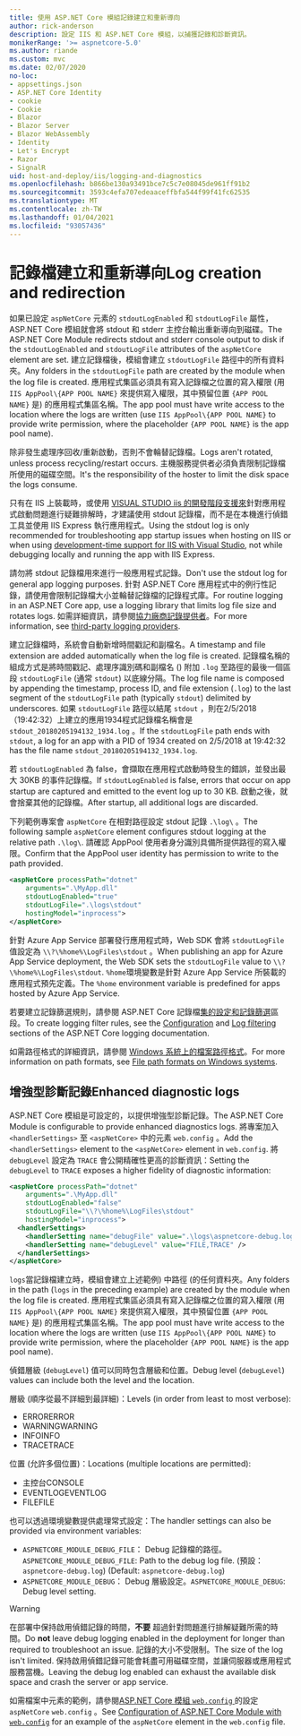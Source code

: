 ```yaml
---
title: 使用 ASP.NET Core 模組記錄建立和重新導向
author: rick-anderson
description: 設定 IIS 和 ASP.NET Core 模組，以捕獲記錄和診斷資訊。
monikerRange: '>= aspnetcore-5.0'
ms.author: riande
ms.custom: mvc
ms.date: 02/07/2020
no-loc:
- appsettings.json
- ASP.NET Core Identity
- cookie
- Cookie
- Blazor
- Blazor Server
- Blazor WebAssembly
- Identity
- Let's Encrypt
- Razor
- SignalR
uid: host-and-deploy/iis/logging-and-diagnostics
ms.openlocfilehash: b866be130a93491bce7c5c7e08045de961ff91b2
ms.sourcegitcommit: 3593c4efa707edeaaceffbfa544f99f41fc62535
ms.translationtype: MT
ms.contentlocale: zh-TW
ms.lasthandoff: 01/04/2021
ms.locfileid: "93057436"
---
```

# <a name="log-creation-and-redirection"></a><span data-ttu-id="19a8f-103">記錄檔建立和重新導向</span><span class="sxs-lookup"><span data-stu-id="19a8f-103">Log creation and redirection</span></span>

<span data-ttu-id="19a8f-104">如果已設定 `aspNetCore` 元素的 `stdoutLogEnabled` 和 `stdoutLogFile` 屬性，ASP.NET Core 模組就會將 stdout 和 stderr 主控台輸出重新導向到磁碟。</span><span class="sxs-lookup"><span data-stu-id="19a8f-104">The ASP.NET Core Module redirects stdout and stderr console output to disk if the `stdoutLogEnabled` and `stdoutLogFile` attributes of the `aspNetCore` element are set.</span></span> <span data-ttu-id="19a8f-105">建立記錄檔後，模組會建立 `stdoutLogFile` 路徑中的所有資料夾。</span><span class="sxs-lookup"><span data-stu-id="19a8f-105">Any folders in the `stdoutLogFile` path are created by the module when the log file is created.</span></span> <span data-ttu-id="19a8f-106">應用程式集區必須具有寫入記錄檔之位置的寫入權限 (用 `IIS AppPool\{APP POOL NAME}` 來提供寫入權限，其中預留位置 `{APP POOL NAME}` 是) 的應用程式集區名稱。</span><span class="sxs-lookup"><span data-stu-id="19a8f-106">The app pool must have write access to the location where the logs are written (use `IIS AppPool\{APP POOL NAME}` to provide write permission, where the placeholder `{APP POOL NAME}` is the app pool name).</span></span>

<span data-ttu-id="19a8f-107">除非發生處理序回收/重新啟動，否則不會輪替記錄檔。</span><span class="sxs-lookup"><span data-stu-id="19a8f-107">Logs aren't rotated, unless process recycling/restart occurs.</span></span> <span data-ttu-id="19a8f-108">主機服務提供者必須負責限制記錄檔所使用的磁碟空間。</span><span class="sxs-lookup"><span data-stu-id="19a8f-108">It's the responsibility of the hoster to limit the disk space the logs consume.</span></span>

<span data-ttu-id="19a8f-109">只有在 IIS 上裝載時，或使用 [VISUAL STUDIO iis 的開發階段支援來](xref:host-and-deploy/iis/development-time-iis-support)針對應用程式啟動問題進行疑難排解時，才建議使用 stdout 記錄檔，而不是在本機進行偵錯工具並使用 IIS Express 執行應用程式。</span><span class="sxs-lookup"><span data-stu-id="19a8f-109">Using the stdout log is only recommended for troubleshooting app startup issues when hosting on IIS or when using [development-time support for IIS with Visual Studio](xref:host-and-deploy/iis/development-time-iis-support), not while debugging locally and running the app with IIS Express.</span></span>

<span data-ttu-id="19a8f-110">請勿將 stdout 記錄檔用來進行一般應用程式記錄。</span><span class="sxs-lookup"><span data-stu-id="19a8f-110">Don't use the stdout log for general app logging purposes.</span></span> <span data-ttu-id="19a8f-111">針對 ASP.NET Core 應用程式中的例行性記錄，請使用會限制記錄檔大小並輪替記錄檔的記錄程式庫。</span><span class="sxs-lookup"><span data-stu-id="19a8f-111">For routine logging in an ASP.NET Core app, use a logging library that limits log file size and rotates logs.</span></span> <span data-ttu-id="19a8f-112">如需詳細資訊，請參閱[協力廠商記錄提供者](xref:fundamentals/logging/index#third-party-logging-providers)。</span><span class="sxs-lookup"><span data-stu-id="19a8f-112">For more information, see [third-party logging providers](xref:fundamentals/logging/index#third-party-logging-providers).</span></span>

<span data-ttu-id="19a8f-113">建立記錄檔時，系統會自動新增時間戳記和副檔名。</span><span class="sxs-lookup"><span data-stu-id="19a8f-113">A timestamp and file extension are added automatically when the log file is created.</span></span> <span data-ttu-id="19a8f-114">記錄檔名稱的組成方式是將時間戳記、處理序識別碼和副檔名 () 附加 `.log` 至路徑的最後一個區段 `stdoutLogFile` (通常 `stdout`) 以底線分隔。</span><span class="sxs-lookup"><span data-stu-id="19a8f-114">The log file name is composed by appending the timestamp, process ID, and file extension (`.log`) to the last segment of the `stdoutLogFile` path (typically `stdout`) delimited by underscores.</span></span> <span data-ttu-id="19a8f-115">如果 `stdoutLogFile` 路徑以結尾 `stdout` ，則在2/5/2018 （19:42:32）上建立的應用1934程式記錄檔名稱會是 `stdout_20180205194132_1934.log` 。</span><span class="sxs-lookup"><span data-stu-id="19a8f-115">If the `stdoutLogFile` path ends with `stdout`, a log for an app with a PID of 1934 created on 2/5/2018 at 19:42:32 has the file name `stdout_20180205194132_1934.log`.</span></span>

<span data-ttu-id="19a8f-116">若 `stdoutLogEnabled` 為 false，會擷取在應用程式啟動時發生的錯誤，並發出最大 30KB 的事件記錄檔。</span><span class="sxs-lookup"><span data-stu-id="19a8f-116">If `stdoutLogEnabled` is false, errors that occur on app startup are captured and emitted to the event log up to 30 KB.</span></span> <span data-ttu-id="19a8f-117">啟動之後，就會捨棄其他的記錄檔。</span><span class="sxs-lookup"><span data-stu-id="19a8f-117">After startup, all additional logs are discarded.</span></span>

<span data-ttu-id="19a8f-118">下列範例專案會 `aspNetCore` 在相對路徑設定 stdout 記錄 `.\log\` 。</span><span class="sxs-lookup"><span data-stu-id="19a8f-118">The following sample `aspNetCore` element configures stdout logging at the relative path `.\log\`.</span></span> <span data-ttu-id="19a8f-119">請確認 AppPool 使用者身分識別具備所提供路徑的寫入權限。</span><span class="sxs-lookup"><span data-stu-id="19a8f-119">Confirm that the AppPool user identity has permission to write to the path provided.</span></span>

```xml
<aspNetCore processPath="dotnet"
    arguments=".\MyApp.dll"
    stdoutLogEnabled="true"
    stdoutLogFile=".\logs\stdout"
    hostingModel="inprocess">
</aspNetCore>
```

<span data-ttu-id="19a8f-120">針對 Azure App Service 部署發行應用程式時，Web SDK 會將 `stdoutLogFile` 值設定為 `\\?\%home%\LogFiles\stdout` 。</span><span class="sxs-lookup"><span data-stu-id="19a8f-120">When publishing an app for Azure App Service deployment, the Web SDK sets the `stdoutLogFile` value to `\\?\%home%\LogFiles\stdout`.</span></span> <span data-ttu-id="19a8f-121">`%home`環境變數是針對 Azure App Service 所裝載的應用程式預先定義。</span><span class="sxs-lookup"><span data-stu-id="19a8f-121">The `%home` environment variable is predefined for apps hosted by Azure App Service.</span></span>

<span data-ttu-id="19a8f-122">若要建立記錄篩選規則，請參閱 ASP.NET Core 記錄檔[集的設定和](xref:fundamentals/logging/index#log-filtering)[記錄篩選](xref:fundamentals/logging/index#log-filtering)區段。</span><span class="sxs-lookup"><span data-stu-id="19a8f-122">To create logging filter rules, see the [Configuration](xref:fundamentals/logging/index#log-filtering) and [Log filtering](xref:fundamentals/logging/index#log-filtering) sections of the ASP.NET Core logging documentation.</span></span>

<span data-ttu-id="19a8f-123">如需路徑格式的詳細資訊，請參閱 [Windows 系統上的檔案路徑格式](/dotnet/standard/io/file-path-formats)。</span><span class="sxs-lookup"><span data-stu-id="19a8f-123">For more information on path formats, see [File path formats on Windows systems](/dotnet/standard/io/file-path-formats).</span></span>

## <a name="enhanced-diagnostic-logs"></a><span data-ttu-id="19a8f-124">增強型診斷記錄</span><span class="sxs-lookup"><span data-stu-id="19a8f-124">Enhanced diagnostic logs</span></span>

<span data-ttu-id="19a8f-125">ASP.NET Core 模組是可設定的，以提供增強型診斷記錄。</span><span class="sxs-lookup"><span data-stu-id="19a8f-125">The ASP.NET Core Module is configurable to provide enhanced diagnostics logs.</span></span> <span data-ttu-id="19a8f-126">將專案加入 `<handlerSettings>` 至 `<aspNetCore>` 中的元素 `web.config` 。</span><span class="sxs-lookup"><span data-stu-id="19a8f-126">Add the `<handlerSettings>` element to the `<aspNetCore>` element in `web.config`.</span></span> <span data-ttu-id="19a8f-127">將 `debugLevel` 設定為 `TRACE` 會公開精確性更高的診斷資訊：</span><span class="sxs-lookup"><span data-stu-id="19a8f-127">Setting the `debugLevel` to `TRACE` exposes a higher fidelity of diagnostic information:</span></span>

```xml
<aspNetCore processPath="dotnet"
    arguments=".\MyApp.dll"
    stdoutLogEnabled="false"
    stdoutLogFile="\\?\%home%\LogFiles\stdout"
    hostingModel="inprocess">
  <handlerSettings>
    <handlerSetting name="debugFile" value=".\logs\aspnetcore-debug.log" />
    <handlerSetting name="debugLevel" value="FILE,TRACE" />
  </handlerSettings>
</aspNetCore>
```

<span data-ttu-id="19a8f-128">`logs`當記錄檔建立時，模組會建立上述範例) 中路徑 (的任何資料夾。</span><span class="sxs-lookup"><span data-stu-id="19a8f-128">Any folders in the path (`logs` in the preceding example) are created by the module when the log file is created.</span></span> <span data-ttu-id="19a8f-129">應用程式集區必須具有寫入記錄檔之位置的寫入權限 (用 `IIS AppPool\{APP POOL NAME}` 來提供寫入權限，其中預留位置 `{APP POOL NAME}` 是) 的應用程式集區名稱。</span><span class="sxs-lookup"><span data-stu-id="19a8f-129">The app pool must have write access to the location where the logs are written (use `IIS AppPool\{APP POOL NAME}` to provide write permission, where the placeholder `{APP POOL NAME}` is the app pool name).</span></span>

<span data-ttu-id="19a8f-130">偵錯層級 (`debugLevel`) 值可以同時包含層級和位置。</span><span class="sxs-lookup"><span data-stu-id="19a8f-130">Debug level (`debugLevel`) values can include both the level and the location.</span></span>

<span data-ttu-id="19a8f-131">層級 (順序從最不詳細到最詳細)：</span><span class="sxs-lookup"><span data-stu-id="19a8f-131">Levels (in order from least to most verbose):</span></span>

* <span data-ttu-id="19a8f-132">ERROR</span><span class="sxs-lookup"><span data-stu-id="19a8f-132">ERROR</span></span>
* <span data-ttu-id="19a8f-133">WARNING</span><span class="sxs-lookup"><span data-stu-id="19a8f-133">WARNING</span></span>
* <span data-ttu-id="19a8f-134">INFO</span><span class="sxs-lookup"><span data-stu-id="19a8f-134">INFO</span></span>
* <span data-ttu-id="19a8f-135">TRACE</span><span class="sxs-lookup"><span data-stu-id="19a8f-135">TRACE</span></span>

<span data-ttu-id="19a8f-136">位置 (允許多個位置)：</span><span class="sxs-lookup"><span data-stu-id="19a8f-136">Locations (multiple locations are permitted):</span></span>

* <span data-ttu-id="19a8f-137">主控台</span><span class="sxs-lookup"><span data-stu-id="19a8f-137">CONSOLE</span></span>
* <span data-ttu-id="19a8f-138">EVENTLOG</span><span class="sxs-lookup"><span data-stu-id="19a8f-138">EVENTLOG</span></span>
* <span data-ttu-id="19a8f-139">FILE</span><span class="sxs-lookup"><span data-stu-id="19a8f-139">FILE</span></span>

<span data-ttu-id="19a8f-140">也可以透過環境變數提供處理常式設定：</span><span class="sxs-lookup"><span data-stu-id="19a8f-140">The handler settings can also be provided via environment variables:</span></span>

* <span data-ttu-id="19a8f-141">`ASPNETCORE_MODULE_DEBUG_FILE`： Debug 記錄檔的路徑。</span><span class="sxs-lookup"><span data-stu-id="19a8f-141">`ASPNETCORE_MODULE_DEBUG_FILE`: Path to the debug log file.</span></span> <span data-ttu-id="19a8f-142"> (預設： `aspnetcore-debug.log`) </span><span class="sxs-lookup"><span data-stu-id="19a8f-142">(Default: `aspnetcore-debug.log`)</span></span>
* <span data-ttu-id="19a8f-143">`ASPNETCORE_MODULE_DEBUG`： Debug 層級設定。</span><span class="sxs-lookup"><span data-stu-id="19a8f-143">`ASPNETCORE_MODULE_DEBUG`: Debug level setting.</span></span>

> [!WARNING]
> <span data-ttu-id="19a8f-144">在部署中保持啟用偵錯記錄的時間，**不要** 超過針對問題進行排解疑難所需的時間。</span><span class="sxs-lookup"><span data-stu-id="19a8f-144">Do **not** leave debug logging enabled in the deployment for longer than required to troubleshoot an issue.</span></span> <span data-ttu-id="19a8f-145">記錄的大小不受限制。</span><span class="sxs-lookup"><span data-stu-id="19a8f-145">The size of the log isn't limited.</span></span> <span data-ttu-id="19a8f-146">保持啟用偵錯記錄可能會耗盡可用磁碟空間，並讓伺服器或應用程式服務當機。</span><span class="sxs-lookup"><span data-stu-id="19a8f-146">Leaving the debug log enabled can exhaust the available disk space and crash the server or app service.</span></span>

<span data-ttu-id="19a8f-147">如需檔案中元素的範例，請參閱[ASP.NET Core 模組 `web.config` ](xref:host-and-deploy/iis/web-config#configuration-of-aspnet-core-module-with-webconfig)的設定 `aspNetCore` `web.config` 。</span><span class="sxs-lookup"><span data-stu-id="19a8f-147">See [Configuration of ASP.NET Core Module with `web.config`](xref:host-and-deploy/iis/web-config#configuration-of-aspnet-core-module-with-webconfig) for an example of the `aspNetCore` element in the `web.config` file.</span></span>
